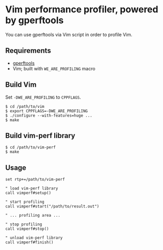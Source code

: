 # Vim performance profiler, powered by gperftools

You can use gperftools via Vim script in order to profile Vim.

## Requirements

* [gperftools](https://code.google.com/p/gperftools/)
* Vim; built with `WE_ARE_PROFILING` macro

## Build Vim

Set `-DWE_ARE_PROFILING` to `CPPFLAGS`.

```
$ cd /path/to/vim
$ export CPPFLAGS=-DWE_ARE_PROFILING
$ ./configure --with-features=huge ...
$ make
```

## Build vim-perf library

```
$ cd /path/to/vim-perf
$ make
```

## Usage

```vim
set rtp+=/path/to/vim-perf

" load vim-perf library 
call vimperf#setup()

" start profiling
call vimperf#start("/path/to/result.out")

" ... profiling area ...

" stop profiling
call vimperf#stop()

" unload vim-perf library
call vimperf#finish()
```

